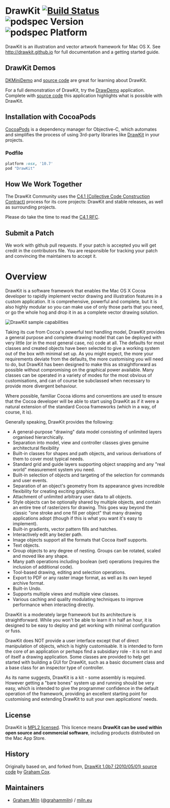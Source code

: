 # DrawKit [![Build Status](https://travis-ci.org/DrawKit/DrawKit.png?branch=master)](https://travis-ci.org/DrawKit/DrawKit) ![podspec Version](https://cocoapod-badges.herokuapp.com/v/DrawKit/badge.png) ![podspec Platform](https://cocoapod-badges.herokuapp.com/p/DrawKit/badge.png)

DrawKit is an illustration and vector artwork framework for Mac OS X. See http://drawkit.github.io for full documentation and a getting started guide.

## DrawKit Demos

[DKMiniDemo](https://github.com/DrawKit/legacy-DrawKit-mini-demo/releases/download/v1.5/DKMiniDemo-1.5.zip) and [source code](https://github.com/DrawKit/legacy-DrawKit-mini-demo)  are great for learning about DrawKit.

For a full demonstration of DrawKit, try the [DrawDemo](https://github.com/DrawKit/legacy-DrawKit-demo/releases/download/1.0b7/DrawDemo_app_b7.zip) application. Complete with [source code](https://github.com/DrawKit/legacy-DrawKit-demo) this application highlights what is possible with DrawKit.

## Installation with CocoaPods

[CocoaPods](http://cocoapods.org) is a dependency manager for Objective-C, which automates and simplifies the process of using 3rd-party libraries like [DrawKit](http://drawkit.github.io/) in your projects.

### Podfile

```ruby
platform :osx, '10.7'
pod "DrawKit"
```

## How We Work Together

The DrawKit Community uses the [C4.1 (Collective Code Construction Contract)](http://rfc.zeromq.org/spec:22) process for its core projects: DrawKit and stable releases, as well as surrounding projects.

Please do take the time to read the [C4.1 RFC](http://rfc.zeromq.org/spec:22).

## Submit a Patch

We work with github pull requests. If your patch is accepted you will get credit in the contributors file. You are responsible for tracking your patch and convincing the maintainers to accept it.

# Overview

DrawKit is a software framework that enables the Mac OS X Cocoa developer to rapidly implement vector drawing and illustration features in a custom application. It is comprehensive, powerful and complete, but it is also highly modular so you can make use of only those parts that you need, or go the whole hog and drop it in as a complete vector drawing solution.

![DrawKit sample capabilities](https://raw.githubusercontent.com/DrawKit/DrawKit/master/documentation/drawkit-sample-capabilities.png)

Taking its cue from Cocoa's powerful text handling model, DrawKit provides a general purpose and complete drawing model that can be deployed with very little (or in the most general case, no) code at all. The defaults for most classes and created objects have been selected to give a working system out of the box with minimal set up. As you might expect, the more your requirements deviate from the defaults, the more customising you will need to do, but DrawKit has been designed to make this as straightforward as possible without compromising on the graphical power available. Many classes can be operated in a variety of modes for the most obvious of customisations, and can of course be subclassed when necessary to provide more divergent behaviour.

Where possible, familiar Cocoa idioms and conventions are used to ensure that the Cocoa developer will be able to start using DrawKit as if it were a natural extension of the standard Cocoa frameworks (which in a way, of course, it is).

Generally speaking, DrawKit provides the following:

* A general-purpose "drawing" data model consisting of unlimited layers organised hierarchically.
* Separation into model, view and controller classes gives genuine architectural flexibility
* Built-in classes for shapes and path objects, and various derivations of them to cover most typical needs.
* Standard grid and guide layers supporting object snapping and any "real world" measurement system you need.
* Built-in selection of objects and targeting of the selection for commands and user events.
* Separation of an object's geometry from its appearance gives incredible flexibility for creating exciting graphics.
* Attachment of unlimited arbitrary user data to all objects.
* Style objects can be optionally shared by multiple objects, and contain an entire tree of rasterizers for drawing. This goes way beyond the classic "one stroke and one fill per object" that many drawing applications adopt (though if this is what you want it's easy to implement).
* Built-in gradients, vector pattern fills and hatches.
* Interactively edit any bezier path.
* Image objects support all the formats that Cocoa itself supports.
* Text objects.
* Group objects to any degree of nesting. Groups can be rotated, scaled and moved like any shape.
* Many path operations including boolean (set) operations (requires the inclusion of additional code).
* Tool-based drawing, editing and selection operations.
* Export to PDF or any raster image format, as well as its own keyed archive format.
* Built-in Undo.
* Supports multiple views and multiple view classes.
* Various caching and quality modulating techniques to improve performance when interacting directly.

DrawKit is a moderately large framework but its architecture is straightforward. While you won't be able to learn it in half an hour, it is designed to be easy to deploy and get working with minimal configuration or fuss.

DrawKit does NOT provide a user interface except that of direct manipulation of objects, which is highly customisable. It is intended to form the core of an application or perhaps find a subsidiary role - it is not in and of itself a drawing application. Some classes are provided to help get started with building a GUI for DrawKit, such as a basic document class and a base class for an inspector type of controller.

As its name suggests, DrawKit is a kit - some assembly is required. However getting a "bare bones" system up and running should be very easy, which is intended to give the programmer confidence in the default operation of the framework, providing an excellent starting point for customising and extending DrawKit to suit your own applications' needs.

## License

DrawKit is [MPL2 licensed](https://github.com/DrawKit/DrawKit/blob/master/LICENSE.txt). This licence means **DrawKit can be used within open source and commercial software**, including products distributed on the Mac App Store.

## History

Originally based on, and forked from, [DrawKit 1.0b7 (2010/05/01) source code](http://www.apptree.net/drawkitmain.htm) by [Graham Cox](http://apptree.net/about.htm).

## Maintainers

 - [Graham Miln](http://github.com/grahammiln) ([@grahammiln](https://twitter.com/grahammiln)) / [miln.eu](http://miln.eu)
